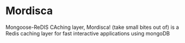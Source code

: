 # Mordisca
Mongoose-ReDIS CAching layer, Mordisca! (take small bites out of) is a Redis caching layer for fast interactive applications using mongoDB 
